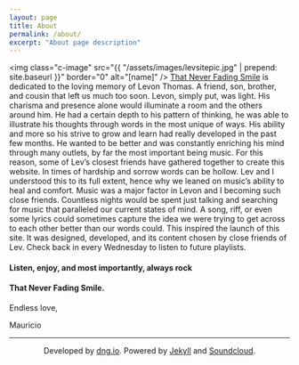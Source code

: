 ```yaml
---
layout: page
title: About
permalink: /about/
excerpt: "About page description"
---
```

 <img class="c-image" src="{{ "/assets/images/levsitepic.jpg" | prepend: site.baseurl }}" border="0" alt="[name]" /> [That Never Fading Smile](https://thatneverfadingsmile.com) is dedicated to the loving memory of Levon Thomas. A friend, son, brother, and cousin that left us much too soon. Levon, simply put, was light. His charisma and presence alone would illuminate a room and the others around him. He had a certain depth to his pattern of thinking, he was able to illustrate his thoughts through words in the most unique of ways. His ability and more so his strive to grow and learn had really developed in the past few months. He wanted to be better and was constantly enriching his mind through many outlets, by far the most important being music. For this reason, some of Lev’s closest friends have gathered together to create this website. In times of hardship and sorrow words can be hollow. Lev and I understood this to its full extent, hence why we leaned on music’s ability to heal and comfort. Music was a major factor in Levon and I becoming such close friends. Countless nights would be spent just talking and searching for music that paralleled our current states of mind. A song, riff, or even some lyrics could sometimes capture the idea we were trying to get across to each other better than our words could. This inspired the launch of this site. It was designed, developed, and its content chosen by close friends of Lev. Check back in every Wednesday to listen to future playlists.
 <h4>Listen, enjoy, and most importantly, always rock</h4>
 <h4 class="h-tittle">That Never Fading Smile.</h4>

Endless love,

Mauricio

---
<p style="text-align:center;">Developed by <a href="http://dng.io">dng.io</a>. Powered by <a href="http://jekyllrb.com/">Jekyll</a> and <a href="https://soundcloud.com">Soundcloud</a>.</p>

